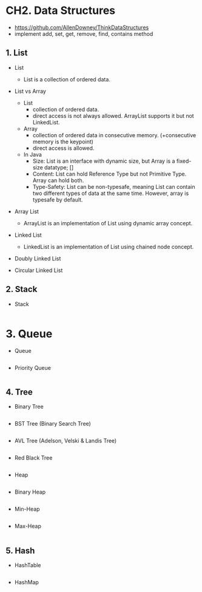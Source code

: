 # CH2. Data Structures
* https://github.com/AllenDowney/ThinkDataStructures
* implement add, set, get, remove, find, contains method


## 1. List
* List
    * List is a collection of ordered data.
* List vs Array
    * List
        * collection of ordered data.
        * direct access is not always allowed. ArrayList supports it but not LinkedList.     
    * Array
        * collection of ordered data in consecutive memory. (+consecutive memory is the keypoint)
        * direct access is allowed.
    * In Java
        * Size: List is an interface with dynamic size, but Array is a fixed-size datatype; []
        * Content: List can hold Reference Type but not Primitive Type. Array can hold both.
        * Type-Safety: List can be non-typesafe, meaning List can contain two different types of data at the same time. However, array is typesafe by default.

*  Array List
    * ArrayList is an implementation of List using dynamic array concept.

* Linked List
    * LinkedList is an implementation of List using chained node concept.

* Doubly Linked List
* Circular Linked List

## 2. Stack
* Stack
```

```

# 3. Queue
* Queue
```

```
* Priority Queue
```

```


## 4. Tree
* Binary Tree
```

```
* BST Tree (Binary Search Tree)
```

```
* AVL Tree (Adelson, Velski & Landis Tree)
```

```
* Red Black Tree
```

```
* Heap
```

```
* Binary Heap
```

```
* Min-Heap
```

```
* Max-Heap
```

```

## 5. Hash
* HashTable
```
```
* HashMap
```
```